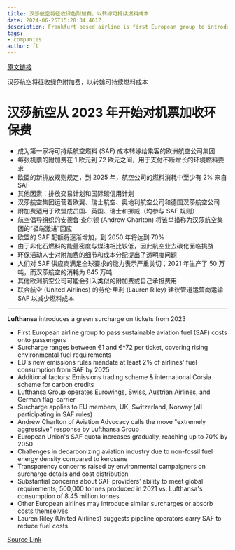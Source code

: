 ```yaml
---
title: 汉莎航空将征收绿色附加费，以转嫁可持续燃料成本
date: 2024-06-25T15:28:34.461Z
description: Frankfurt-based airline is first European group to introduce fees linked to new EU fuel rules coming into force in 2025
tags: 
- companies
author: ft
---
```


[原文链接](https://ft.com/content/0e646727-c470-478d-95f1-56f638d1bde3)

汉莎航空将征收绿色附加费，以转嫁可持续燃料成本

# 汉莎航空**从 2023 年开始对机票加收环保费**

- 成为第一家将可持续航空燃料 (SAF) 成本转嫁给乘客的欧洲航空公司集团
- 每张机票的附加费在 1 欧元到 72 欧元之间，用于支付不断增长的环境燃料要求
- 欧盟的新排放规则规定，到 2025 年，航空公司的燃料消耗中至少有 2% 来自 SAF
- 其他因素：排放交易计划和国际碳信用计划
- 汉莎航空集团运营着欧翼、瑞士航空、奥地利航空公司和德国汉莎航空公司
- 附加费适用于欧盟成员国、英国、瑞士和挪威（均参与 SAF 规则）
- 航空倡导组织的安德鲁·查尔顿 (Andrew Charlton) 将该举措称为汉莎航空集团的“极端激进”回应
- 欧盟的 SAF 配额将逐渐增加，到 2050 年将达到 70%
- 由于非化石燃料的能量密度与煤油相比较低，因此航空业去碳化面临挑战
- 环保活动人士对附加费的细节和成本分配提出了透明度问题
- 人们对 SAF 供应商满足全球要求的能力表示严重关切；2021 年生产了 50 万吨，而汉莎航空的消耗为 845 万吨
- 其他欧洲航空公司可能会引入类似的附加费或自己承担费用
- 联合航空 (United Airlines) 的劳伦·里利 (Lauren Riley) 建议管道运营商运输 SAF 以减少燃料成本

---

 **Lufthansa** introduces a green surcharge on tickets from 2023  
- First European airline group to pass sustainable aviation fuel (SAF) costs onto passengers
- Surcharge ranges between €1 and €^72 per ticket, covering rising environmental fuel requirements
- EU's new emissions rules mandate at least 2% of airlines' fuel consumption from SAF by 2025
- Additional factors: Emissions trading scheme & international Corsia scheme for carbon credits
- Lufthansa Group operates Eurowings, Swiss, Austrian Airlines, and German flag-carrier
- Surcharge applies to EU members, UK, Switzerland, Norway (all participating in SAF rules)
- Andrew Charlton of Aviation Advocacy calls the move "extremely aggressive" response by Lufthansa Group
- European Union's SAF quota increases gradually, reaching up to 70% by 2050
- Challenges in decarbonizing aviation industry due to non-fossil fuel energy density compared to kerosene
- Transparency concerns raised by environmental campaigners on surcharge details and cost distribution
- Substantial concerns about SAF providers' ability to meet global requirements; 500,000 tonnes produced in 2021 vs. Lufthansa's consumption of 8.45 million tonnes
- Other European airlines may introduce similar surcharges or absorb costs themselves
- Lauren Riley (United Airlines) suggests pipeline operators carry SAF to reduce fuel costs

[Source Link](https://ft.com/content/0e646727-c470-478d-95f1-56f638d1bde3)

